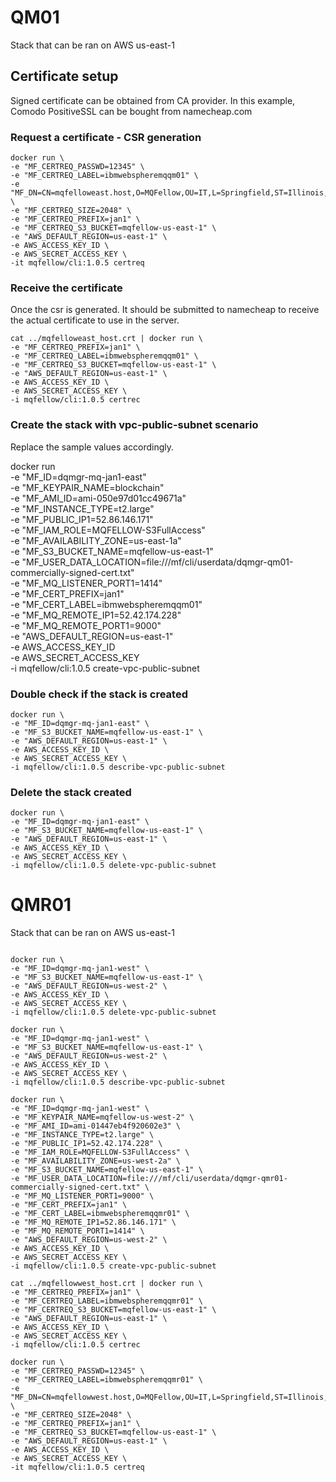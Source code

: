 # QM01 

Stack that can be ran on AWS us-east-1

## Certificate setup

Signed certificate can be obtained from CA provider. In this example, Comodo PositiveSSL can be bought from namecheap.com 

### Request a certificate - CSR generation

```
docker run \
-e "MF_CERTREQ_PASSWD=12345" \
-e "MF_CERTREQ_LABEL=ibmwebspheremqqm01" \
-e "MF_DN=CN=mqfelloweast.host,O=MQFellow,OU=IT,L=Springfield,ST=Illinois,C=US" \
-e "MF_CERTREQ_SIZE=2048" \
-e "MF_CERTREQ_PREFIX=jan1" \
-e "MF_CERTREQ_S3_BUCKET=mqfellow-us-east-1" \
-e "AWS_DEFAULT_REGION=us-east-1" \
-e AWS_ACCESS_KEY_ID \
-e AWS_SECRET_ACCESS_KEY \
-it mqfellow/cli:1.0.5 certreq
```

### Receive the certificate

Once the csr is generated. It should be submitted to namecheap to receive the actual certificate to use in the server.

```
cat ../mqfelloweast_host.crt | docker run \
-e "MF_CERTREQ_PREFIX=jan1" \
-e "MF_CERTREQ_LABEL=ibmwebspheremqqm01" \
-e "MF_CERTREQ_S3_BUCKET=mqfellow-us-east-1" \
-e "AWS_DEFAULT_REGION=us-east-1" \
-e AWS_ACCESS_KEY_ID \
-e AWS_SECRET_ACCESS_KEY \
-i mqfellow/cli:1.0.5 certrec
```

### Create the stack with vpc-public-subnet scenario

Replace the sample values accordingly.

docker run \
-e "MF_ID=dqmgr-mq-jan1-east" \
-e "MF_KEYPAIR_NAME=blockchain" \
-e "MF_AMI_ID=ami-050e97d01cc49671a" \
-e "MF_INSTANCE_TYPE=t2.large" \
-e "MF_PUBLIC_IP1=52.86.146.171" \
-e "MF_IAM_ROLE=MQFELLOW-S3FullAccess" \
-e "MF_AVAILABILITY_ZONE=us-east-1a" \
-e "MF_S3_BUCKET_NAME=mqfellow-us-east-1" \
-e "MF_USER_DATA_LOCATION=file:///mf/cli/userdata/dqmgr-qm01-commercially-signed-cert.txt" \
-e "MF_MQ_LISTENER_PORT1=1414" \
-e "MF_CERT_PREFIX=jan1" \
-e "MF_CERT_LABEL=ibmwebspheremqqm01" \
-e "MF_MQ_REMOTE_IP1=52.42.174.228" \
-e "MF_MQ_REMOTE_PORT1=9000" \
-e "AWS_DEFAULT_REGION=us-east-1" \
-e AWS_ACCESS_KEY_ID \
-e AWS_SECRET_ACCESS_KEY \
-i mqfellow/cli:1.0.5 create-vpc-public-subnet

### Double check if the stack is created

```
docker run \
-e "MF_ID=dqmgr-mq-jan1-east" \
-e "MF_S3_BUCKET_NAME=mqfellow-us-east-1" \
-e "AWS_DEFAULT_REGION=us-east-1" \
-e AWS_ACCESS_KEY_ID \
-e AWS_SECRET_ACCESS_KEY \
-i mqfellow/cli:1.0.5 describe-vpc-public-subnet
```

### Delete the stack created

```
docker run \
-e "MF_ID=dqmgr-mq-jan1-east" \
-e "MF_S3_BUCKET_NAME=mqfellow-us-east-1" \
-e "AWS_DEFAULT_REGION=us-east-1" \
-e AWS_ACCESS_KEY_ID \
-e AWS_SECRET_ACCESS_KEY \
-i mqfellow/cli:1.0.5 delete-vpc-public-subnet
```

# QMR01

Stack that can be ran on AWS us-east-1

```

docker run \
-e "MF_ID=dqmgr-mq-jan1-west" \
-e "MF_S3_BUCKET_NAME=mqfellow-us-east-1" \
-e "AWS_DEFAULT_REGION=us-west-2" \
-e AWS_ACCESS_KEY_ID \
-e AWS_SECRET_ACCESS_KEY \
-i mqfellow/cli:1.0.5 delete-vpc-public-subnet

docker run \
-e "MF_ID=dqmgr-mq-jan1-west" \
-e "MF_S3_BUCKET_NAME=mqfellow-us-east-1" \
-e "AWS_DEFAULT_REGION=us-west-2" \
-e AWS_ACCESS_KEY_ID \
-e AWS_SECRET_ACCESS_KEY \
-i mqfellow/cli:1.0.5 describe-vpc-public-subnet

docker run \
-e "MF_ID=dqmgr-mq-jan1-west" \
-e "MF_KEYPAIR_NAME=mqfellow-us-west-2" \
-e "MF_AMI_ID=ami-01447eb4f920602e3" \
-e "MF_INSTANCE_TYPE=t2.large" \
-e "MF_PUBLIC_IP1=52.42.174.228" \
-e "MF_IAM_ROLE=MQFELLOW-S3FullAccess" \
-e "MF_AVAILABILITY_ZONE=us-west-2a" \
-e "MF_S3_BUCKET_NAME=mqfellow-us-east-1" \
-e "MF_USER_DATA_LOCATION=file:///mf/cli/userdata/dqmgr-qmr01-commercially-signed-cert.txt" \
-e "MF_MQ_LISTENER_PORT1=9000" \
-e "MF_CERT_PREFIX=jan1" \
-e "MF_CERT_LABEL=ibmwebspheremqqmr01" \
-e "MF_MQ_REMOTE_IP1=52.86.146.171" \
-e "MF_MQ_REMOTE_PORT1=1414" \
-e "AWS_DEFAULT_REGION=us-west-2" \
-e AWS_ACCESS_KEY_ID \
-e AWS_SECRET_ACCESS_KEY \
-i mqfellow/cli:1.0.5 create-vpc-public-subnet

cat ../mqfellowwest_host.crt | docker run \
-e "MF_CERTREQ_PREFIX=jan1" \
-e "MF_CERTREQ_LABEL=ibmwebspheremqqmr01" \
-e "MF_CERTREQ_S3_BUCKET=mqfellow-us-east-1" \
-e "AWS_DEFAULT_REGION=us-east-1" \
-e AWS_ACCESS_KEY_ID \
-e AWS_SECRET_ACCESS_KEY \
-i mqfellow/cli:1.0.5 certrec

docker run \
-e "MF_CERTREQ_PASSWD=12345" \
-e "MF_CERTREQ_LABEL=ibmwebspheremqqmr01" \
-e "MF_DN=CN=mqfellowwest.host,O=MQFellow,OU=IT,L=Springfield,ST=Illinois,C=US" \
-e "MF_CERTREQ_SIZE=2048" \
-e "MF_CERTREQ_PREFIX=jan1" \
-e "MF_CERTREQ_S3_BUCKET=mqfellow-us-east-1" \
-e "AWS_DEFAULT_REGION=us-east-1" \
-e AWS_ACCESS_KEY_ID \
-e AWS_SECRET_ACCESS_KEY \
-it mqfellow/cli:1.0.5 certreq


```
